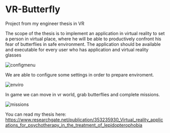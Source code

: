# VR-Butterfly
Project from my engineer thesis in VR

The scope of the thesis is to implement an application in virtual reality to set a person in virtual place, where he will be able to productively confront his fear of butterflies in safe environment. The application should be available and executable for every user who has application and virtual reality glasses

![configmenu](https://user-images.githubusercontent.com/487231/151353843-9f741cbb-234a-4891-8371-e8b4cb0c8c62.png)

We are able to configure some settings in order to prepare enviroment.

![enviro](https://user-images.githubusercontent.com/487231/151353855-0d5a3052-bdef-49f2-b033-45df33af118c.png)

In game we can move in vr world, grab butterflies and complete missions.

![missions](https://user-images.githubusercontent.com/487231/151353860-f8734f51-2ad4-4f11-9c9c-abc680d6ca88.png)


You can read my thesis here: https://www.researchgate.net/publication/353235930_Virtual_reality_applications_for_psychotherapy_in_the_treatment_of_lepidopterophobia
